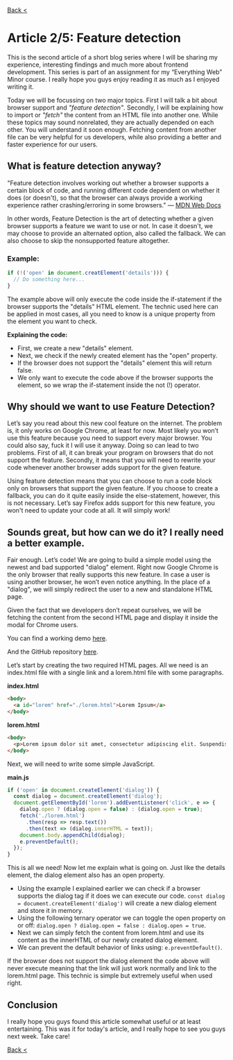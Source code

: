 [Back <](../README.md)

# Article 2/5: Feature detection

This is the second article of a short blog series where I will be sharing my experience, interesting findings and much more about frontend development. This series is part of an assignment for my “Everything Web” Minor course. I really hope you guys enjoy reading it as much as I enjoyed writing it.

Today we will be focussing on two major topics. First I will talk a bit about browser support and _"feature detection"_. Secondly, I will be explaining how to import or _"fetch"_ the content from an HTML file into another one. While these topics may sound nonrelated, they are actually depended on each other. You will understand it soon enough. Fetching content from another file can be very helpful for us developers, while also providing a better and faster experience for our users.

## What is feature detection anyway?

"Feature detection involves working out whether a browser supports a certain block of code, and running different code dependent on whether it does (or doesn't), so that the browser can always provide a working experience rather crashing/erroring in some browsers." — [MDN Web Docs](https://developer.mozilla.org/en-US/docs/Learn/Tools_and_testing/Cross_browser_testing/Feature_detection)

In other words, Feature Detection is the art of detecting whether a given browser supports a feature we want to use or not. In case it doesn't, we may choose to provide an alternated option, also called the fallback. We can also choose to skip the nonsupported feature altogether.

### Example:

```javascript
if (!('open' in document.creatElement('details'))) {
  // Do something here...
}
```

The example above will only execute the code inside the if-statement if the browser supports the "details" HTML element. The technic used here can be applied in most cases, all you need to know is a unique property from the element you want to check.

**Explaining the code:**

- First, we create a new "details" element.
- Next, we check if the newly created element has the "open" property.
- If the browser does not support the "details" element this will return false.
- We only want to execute the code above if the browser supports the element, so we wrap the if-statement inside the not (!) operator.

## Why should we want to use Feature Detection?

Let’s say you read about this new cool feature on the internet. The problem is, it only works on Google Chrome, at least for now. Most likely you won’t use this feature because you need to support every major browser. You could also say, fuck it I will use it anyway. Doing so can lead to two problems. First of all, it can break your program on browsers that do not support the feature. Secondly, it means that you will need to rewrite your code whenever another browser adds support for the given feature.

Using feature detection means that you can choose to run a code block only on browsers that support the given feature. If you choose to create a fallback, you can do it quite easily inside the else-statement, however, this is not necessary. Let’s say Firefox adds support for this new feature, you won't need to update your code at all. It will simply work!

## Sounds great, but how can we do it? I really need a better example.

Fair enough. Let’s code! We are going to build a simple model using the newest and bad supported "dialog" element. Right now Google Chrome is the only browser that really supports this new feature. In case a user is using another browser, he won’t even notice anything. In the place of a "dialog", we will simply redirect the user to a new and standalone HTML page.

Given the fact that we developers don’t repeat ourselves, we will be fetching the content from the second HTML page and display it inside the modal for Chrome users.

You can find a working demo [here](https://jamerrone.github.io/browser-technologies/opdracht2/modal/).

And the GitHub repository [here](https://github.com/Jamerrone/browser-technologies/tree/master/opdracht2/modal).

Let’s start by creating the two required HTML pages. All we need is an index.html file with a single link and a lorem.html file with some paragraphs.

**index.html**

```html
<body>
  <a id="lorem" href="./lorem.html">Lorem Ipsum</a>
</body>
```

**lorem.html**

```html
<body>
  <p>Lorem ipsum dolor sit amet, consectetur adipiscing elit. Suspendisse facilisis, eros ut fringilla accumsan, sem enim posuere metus, a ullamcorper justo dolor vel arcu. Nam eu vestibulum urna, eu porta lacus. Aliquam erat volutpat. Maecenas blandit tincidunt nisi sed tristique. Donec dui turpis, euismod quis accumsan et, ultrices eget magna. Vivamus semper, dolor sit amet ultricies vulputate, quam mauris ornare dolor, vel ultricies magna massa tristique nibh. Suspendisse vestibulum, libero vel bibendum cursus, diam justo facilisis eros, et interdum enim tellus non nunc. Nullam vehicula nunc eu ante convallis auctor. Orci varius natoque penatibus et magnis dis parturient montes, nascetur ridiculus mus.</p>
</body>
```

Next, we will need to write some simple JavaScript.

**main.js**

```javascript
if ('open' in document.createElement('dialog')) {
  const dialog = document.createElement('dialog');
  document.getElementById('lorem').addEventListener('click', e => {
    dialog.open ? (dialog.open = false) : (dialog.open = true);
    fetch('./lorem.html')
      .then(resp => resp.text())
      .then(text => (dialog.innerHTML = text));
    document.body.appendChild(dialog);
    e.preventDefault();
  });
}
```

This is all we need! Now let me explain what is going on. Just like the details element, the dialog element also has an open property.

- Using the example I explained earlier we can check if a browser supports the dialog tag if it does we can execute our code. `const dialog = document.createElement('dialog')` will create a new dialog element and store it in memory.
- Using the following ternary operator we can toggle the open property on or off: `dialog.open ? dialog.open = false : dialog.open = true`.
- Next we can simply fetch the content from lorem.html and use its content as the innerHTML of our newly created dialog element.
- We can prevent the default behavior of links using: `e.preventDefault()`.

If the browser does not support the dialog element the code above will never execute meaning that the link will just work normally and link to the lorem.html page. This technic is simple but extremely useful when used right.

## Conclusion

I really hope you guys found this article somewhat useful or at least entertaining. This was it for today's article, and I really hope to see you guys next week. Take care!

[Back <](../README.md)